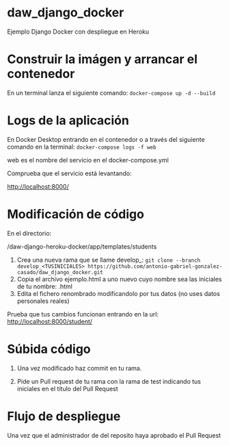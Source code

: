 # daw_django_docker
Ejemplo Django Docker con despliegue en Heroku

# Construir la imágen y arrancar el contenedor

En un terminal lanza el siguiente comando:
`docker-compose up -d --build`

# Logs de la aplicación
En Docker Desktop entrando en el contenedor o a través del siguiente comando en la terminal:
`docker-compose logs -f web`

web es el nombre del servicio en el docker-compose.yml

Comprueba que el servicio está levantando:

[http://localhost:8000/](http://localhost:8000/)

# Modificación de código
En el directorio:

/daw-django-heroku-docker/app/templates/students

1. Crea una nueva rama que se llame develop_<TUSINICIALES>:
`git clone --branch develop_<TUSINICIALES> https://github.com/antonio-gabriel-gonzalez-casado/daw_django_docker.git`
1. Copia el archivo ejemplo.html a uno nuevo cuyo nombre sea las iniciales de tu nombre: <INICIALES>.html
2. Edita el fichero renombrado modificandolo por tus datos (no uses datos personales reales)

Prueba que tus cambios funcionan entrando en la url:
[http://localhost:8000/student/<iniciales>](http://localhost:8000/student/<iniciales>)

# Súbida código
1. Una vez modificado haz commit en tu rama.

2. Pide un Pull request de tu rama con la rama de test indicando tus iniciales en el título del Pull Request

# Flujo de despliegue
Una vez que el administrador de del reposito haya aprobado el Pull Request

